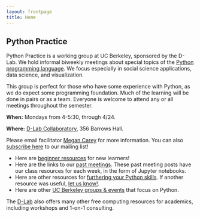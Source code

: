 ```yaml
---
layout: frontpage
title: Home
---
```


## Python Practice

Python Practice is a working group at UC Berkeley, sponsored by the D-Lab. We hold informal biweekly meetings about special topics of the [Python programming language](https://python.org/). We focus especially in social science applications, data science, and visualization. 

This group is perfect for those who have some experience with Python, as we do expect some programming foundation. Much of the learning will be done in pairs or as a team. Everyone is welcome to attend any or all meetings throughout the semester.

**When:** Mondays from 4-5:30, through 4/24.

**Where:** [D-Lab Collaboratory](http://dlab.berkeley.edu/space), 356 Barrows Hall.

Please email facilitator [Megan Carey](mailto:mcarey@berkeley.edu) for more information. You can also [subscribe here](https://groups.google.com/a/lists.berkeley.edu/d/forum/pythonpractice) to our mailing list!

* Here are [beginner resources](/learn) for new learners!
* Here are the links to our [past meetings](/past). These past meeting posts have our class resources for each week, in the form of Jupyter notebooks.
* Here are other resources for [furthering your Python skills](/resources). If another resource was useful, [let us know!](mailto:mcarey@berkeley.edu).
* Here are other [UC Berkeley groups & events](/community) that focus on Python.

The [D-Lab](http://dlab.berkeley.edu) also offers many other free computing resources for academics, including workshops and 1-on-1 consulting.
